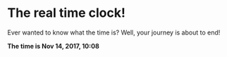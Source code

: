 # The real time clock!

Ever wanted to know what the time is? Well, your journey is about to end!

**The time is Nov 14, 2017, 10:08**